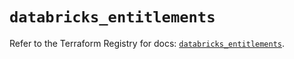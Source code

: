 # `databricks_entitlements`

Refer to the Terraform Registry for docs: [`databricks_entitlements`](https://registry.terraform.io/providers/databricks/databricks/1.67.0/docs/resources/entitlements).
